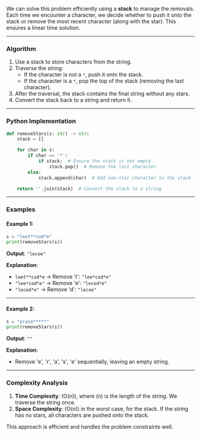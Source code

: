 We can solve this problem efficiently using a **stack** to manage the removals. Each time we encounter a character, we decide whether to push it onto the stack or remove the most recent character (along with the star). This ensures a linear time solution.

---

### **Algorithm**
1. Use a stack to store characters from the string.
2. Traverse the string:
   - If the character is not a `*`, push it onto the stack.
   - If the character is a `*`, pop the top of the stack (removing the last character).
3. After the traversal, the stack contains the final string without any stars.
4. Convert the stack back to a string and return it.

---

### **Python Implementation**
```python
def removeStars(s: str) -> str:
    stack = []

    for char in s:
        if char == '*':
            if stack:  # Ensure the stack is not empty
                stack.pop()  # Remove the last character
        else:
            stack.append(char)  # Add non-star character to the stack

    return ''.join(stack)  # Convert the stack to a string
```

---

### **Examples**

#### Example 1:
```python
s = "leet**cod*e"
print(removeStars(s))
```
**Output**: `"lecoe"`

**Explanation**:
- `leet**cod*e` → Remove 't': `"lee*cod*e"`
- `"lee*cod*e"` → Remove 'e': `"lecod*e"`
- `"lecod*e"` → Remove 'd': `"lecoe"`

---

#### Example 2:
```python
s = "erase*****"
print(removeStars(s))
```
**Output**: `""`

**Explanation**:
- Remove 'e', 'r', 'a', 's', 'e' sequentially, leaving an empty string.

---

### **Complexity Analysis**
1. **Time Complexity**: \(O(n)\), where \(n\) is the length of the string. We traverse the string once.
2. **Space Complexity**: \(O(n)\) in the worst case, for the stack. If the string has no stars, all characters are pushed onto the stack.

This approach is efficient and handles the problem constraints well.
